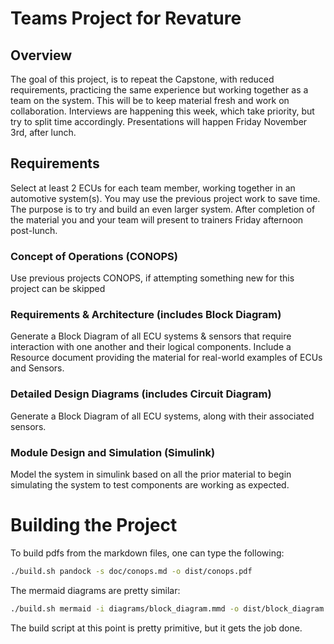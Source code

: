 # Teams Project for Revature

## Overview

The goal of this project, is to repeat the Capstone, with reduced requirements, practicing the same experience but working together as a team on the system. This will be to keep material fresh and work on collaboration. Interviews are happening this week, which take priority, but try to split time accordingly. Presentations will happen Friday November 3rd, after lunch.

## Requirements

Select at least 2 ECUs for each team member, working together in an automotive system(s). You may use the previous project work to save time. The purpose is to try and build an even larger system. After completion of the material you and your team will present to trainers Friday afternoon post-lunch.

### Concept of Operations (CONOPS)

Use previous projects CONOPS, if attempting something new for this project can be skipped

### Requirements & Architecture (includes Block Diagram)

Generate a Block Diagram of all ECU systems & sensors that require interaction with one another and their logical components.
Include a Resource document providing the material for real-world examples of ECUs and Sensors.

### Detailed Design Diagrams (includes Circuit Diagram)

Generate a Block Diagram of all ECU systems, along with their associated sensors.

### Module Design and Simulation (Simulink)

Model the system in simulink based on all the prior material to begin simulating the system to test components are working as expected.

# Building the Project
To build pdfs from the markdown files, one can type the following:

```sh
./build.sh pandock -s doc/conops.md -o dist/conops.pdf
```

The mermaid diagrams are pretty similar:

```sh
./build.sh mermaid -i diagrams/block_diagram.mmd -o dist/block_diagram.png
```

The build script at this point is pretty primitive, but it gets the job done.

